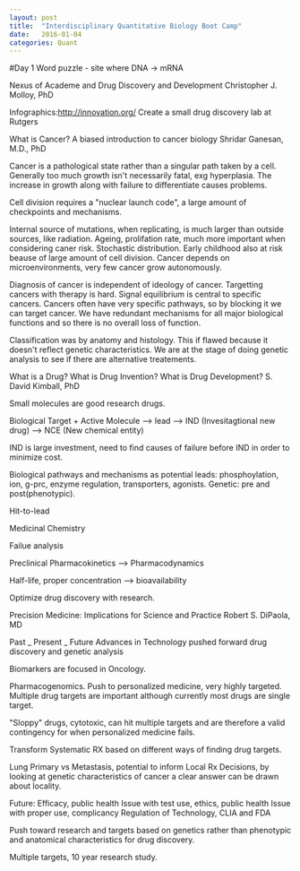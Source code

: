 ```yaml
---
layout: post
title:  "Interdisciplinary Quantitative Biology Boot Camp"
date:   2016-01-04
categories: Quant
---
```


#Day 1
Word puzzle - site where DNA -> mRNA

Nexus of Academe and Drug Discovery and Development
Christopher J. Molloy, PhD

Infographics:http://innovation.org/
Create a small drug discovery lab at Rutgers

What is Cancer? A biased introduction to cancer biology
Shridar Ganesan, M.D., PhD

Cancer is a pathological state rather than a singular path taken by a cell. Generally too much growth isn't necessarily fatal, exg hyperplasia. The increase in growth along with failure to differentiate causes problems. 

Cell division requires a "nuclear launch code", a large amount of checkpoints and mechanisms.

Internal source of mutations, when replicating, is much larger than outside sources, like radiation. Ageing, prolifation rate, much more important when considering caner risk. Stochastic distribution. Early childhood also at risk beause of large amount of cell division. Cancer depends on microenvironments, very few cancer grow autonomously.

Diagnosis of cancer is independent of ideology of cancer. Targetting cancers with therapy is hard. Signal equilibrium is central to specific cancers. Cancers often have very specific pathways, so by blocking it we can target cancer. We have redundant mechanisms for all major biological functions and so there is no overall loss of function.

Classification was by anatomy and histology. This if flawed because it doesn't reflect genetic characteristics. We are at the stage of doing genetic analysis to see if there are alternative treatements.

What is a Drug? What is Drug Invention? What is Drug Development?
S. David Kimball, PhD

Small molecules are good research drugs. 

Biological Target + Active Molecule --> lead --> IND (Invesitagtional new drug) --> NCE (New chemical entity)

IND is large investment, need to find causes of failure before IND in order to minimize cost.

Biological pathways and mechanisms as potential leads: phosphoylation, ion, g-prc, enzyme regulation, transporters, agonists. Genetic: pre and post(phenotypic).

Hit-to-lead

Medicinal Chemistry

Failue analysis

Preclinical Pharmacokinetics
--> Pharmacodynamics

Half-life, proper concentration --> bioavailability

Optimize drug discovery with research.

Precision Medicine: Implications for Science and Practice
Robert S. DiPaola, MD

Past _ Present _ Future
Advances in Technology pushed forward drug discovery and genetic analysis

Biomarkers are focused in Oncology.

Pharmacogenomics.
Push to personalized medicine, very highly targeted. Multiple drug targets are important although currently most drugs are single target.

"Sloppy" drugs, cytotoxic, can hit multiple targets and are therefore a valid contingency for when personalized medicine fails.

Transform Systematic RX based on different ways of finding drug targets.

Lung Primary vs Metastasis, potential to inform Local Rx Decisions, by looking at genetic characteristics of cancer a clear answer can be drawn about locality.

Future:
Efficacy, public health
Issue with test use, ethics, public health
Issue with proper use, complicancy
Regulation of Technology, CLIA and FDA

Push toward research and targets based on genetics rather than phenotypic and anatomical characteristics for drug discovery.

Multiple targets, 10 year research study.